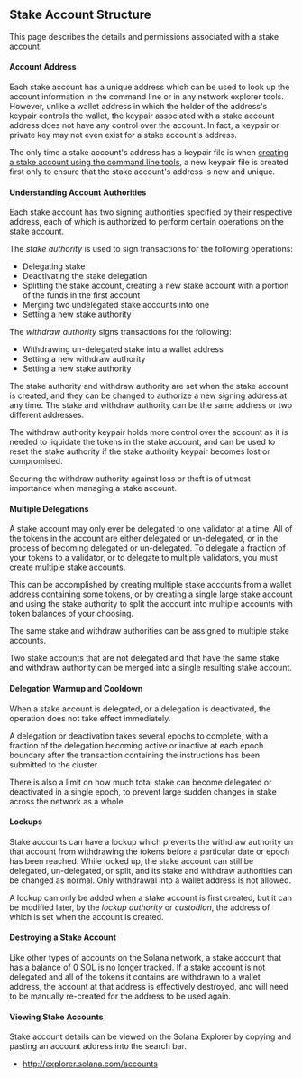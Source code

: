 ## Stake Account Structure
This page describes the details and permissions associated with a stake account.

#### Account Address
Each stake account has a unique address which can be used to look up the account
information in the command line or in any network explorer tools.  However,
unlike a wallet address in which the holder of the address's keypair controls
the wallet, the keypair associated with a stake account address does not have
any control over the account.  In fact, a keypair or private key may not even
exist for a stake account's address.

The only time a stake account's address has a keypair file is when [creating
a stake account using the command line tools](../cli/staking-operations.md#create-a-stake-account),
a new keypair file is created first only to ensure that the stake account's
address is new and unique.

#### Understanding Account Authorities
Each stake account has two signing authorities specified by their respective address,
each of which is authorized to perform certain operations on the stake account.

The *stake authority* is used to sign transactions for the following operations:
 - Delegating stake
 - Deactivating the stake delegation
 - Splitting the stake account, creating a new stake account with a portion of the
 funds in the first account
 - Merging two undelegated stake accounts into one
 - Setting a new stake authority

The *withdraw authority* signs transactions for the following:
 - Withdrawing un-delegated stake into a wallet address
 - Setting a new withdraw authority
 - Setting a new stake authority

The stake authority and withdraw authority are set when the stake account is
created, and they can be changed to authorize a new signing address at any time.
The stake and withdraw authority can be the same address or two different
addresses.

The withdraw authority keypair holds more control over the account as it is
needed to liquidate the tokens in the stake account, and can be used to reset
the stake authority if the stake authority keypair becomes lost or compromised.

Securing the withdraw authority against loss or theft is of utmost importance
when managing a stake account.

#### Multiple Delegations
A stake account may only ever be delegated to one validator at a time. All of
the tokens in the account are either delegated or un-delegated, or in the
process of becoming delegated or un-delegated.  To delegate a fraction of your
tokens to a validator, or to delegate to multiple validators, you must create
multiple stake accounts.

This can be accomplished by creating multiple stake accounts from a wallet
address containing some tokens, or by creating a single large stake account
and using the stake authority to split the account into multiple accounts
with token balances of your choosing.

The same stake and withdraw authorities can be assigned to multiple
stake accounts.

Two stake accounts that are not delegated and that have the same stake and
withdraw authority can be merged into a single resulting stake account.

#### Delegation Warmup and Cooldown
When a stake account is delegated, or a delegation is deactivated, the operation
does not take effect immediately.

A delegation or deactivation takes several epochs to complete, with a fraction
of the delegation becoming active or inactive at each epoch boundary after
the transaction containing the instructions has been submitted to the cluster.

There is also a limit on how much total stake can become delegated or
deactivated in a single epoch, to prevent large sudden changes in stake across
the network as a whole.

#### Lockups
Stake accounts can have a lockup which prevents the withdraw authority on that
account from withdrawing the tokens before a particular date or epoch has been
reached.  While locked up, the stake account can still be delegated, un-delegated,
or split, and its stake and withdraw authorities can be changed as normal.  Only
withdrawal into a wallet address is not allowed.

A lockup can only be added when a stake account is first created, but it can be
modified later, by the *lockup authority* or *custodian*, the address of which
is set when the account is created.

#### Destroying a Stake Account
Like other types of accounts on the Solana network, a stake account that has a
balance of 0 SOL is no longer tracked.  If a stake account is not delegated
and all of the tokens it contains are withdrawn to a wallet address, the account
at that address is effectively destroyed, and will need to be manually
re-created for the address to be used again.

#### Viewing Stake Accounts
Stake account details can be viewed on the Solana Explorer by copying and pasting
an account address into the search bar.
 - http://explorer.solana.com/accounts
